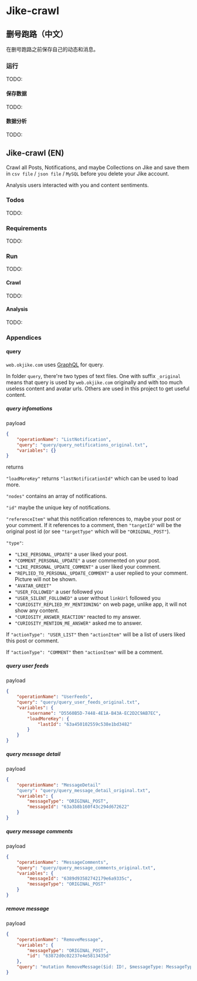 # Jike-crawl

## 删号跑路（中文）

在删号跑路之前保存自己的动态和消息。

### 运行

TODO:

#### 保存数据

TODO:

#### 数据分析

TODO:

## Jike-crawl (EN)

Crawl all Posts, Notifications, and maybe Collections on Jike and save them in `csv file` / `json file` / `MySQL` before you delete your Jike account.

Analysis users interacted with you and content sentiments.

### Todos

TODO:

### Requirements

TODO:

### Run

TODO:

#### Crawl

TODO:

#### Analysis

TODO:

### Appendices

#### query

`web.okjike.com` uses [GraphQL](https://graphql.cn/learn/queries/) for query.

In folder `query`, there're two types of text files. One with suffix `_original` means that query is used by `web.okjike.com` originally and with too much useless content and avatar urls. Others are used in this project to get useful content.

##### query infomations

payload

```json
{
    "operationName": "ListNotification",
    "query": "query/query_notifications_original.txt",
    "variables": {}
}
```

returns

`"loadMoreKey"` returns `"lastNotificationId"` which can be used to load more.

`"nodes"` contains an array of notifications.

`"id"` maybe the unique key of notifications.

`"referenceItem"` what this notification references to, maybe your post or your comment. If it references to a comment, then `"targetId"` will be the original post id (or see `"targetType"` which will be `"ORIGINAL_POST"`).

`"type"`:

- `"LIKE_PERSONAL_UPDATE"` a user liked your post.
- `"COMMENT_PERSONAL_UPDATE"` a user commented on your post.
- `"LIKE_PERSONAL_UPDATE_COMMENT"` a user liked your comment.
- `"REPLIED_TO_PERSONAL_UPDATE_COMMENT"` a user replied to your comment. Picture will not be shown.
- `"AVATAR_GREET"`
- `"USER_FOLLOWED"` a user followed you
- `"USER_SILENT_FOLLOWED"` a user without `linkUrl` followed you
- `"CURIOSITY_REPLIED_MY_MENTIONING"` on web page, unlike app, it will not show any content.
- `"CURIOSITY_ANSWER_REACTION"` reacted to my answer.
- `"CURIOSITY_MENTION_ME_ANSWER"` asked me to answer.

If `"actionType": "USER_LIST"` then `"actionItem"` will be a list of users liked this post or comment.

If `"actionType": "COMMENT"` then `"actionItem"` will be a comment.

##### query user feeds

payload

```json
{
    "operationName": "UserFeeds",
    "query": "query/query_user_feeds_original.txt",
    "variables": {
        "username": "D5560B5D-7448-4E1A-B43A-EC2D2C9AB7EC",
        "loadMoreKey": {
            "lastId": "63a450102559c538e1bd3482"
        }
    }
}
```

##### query message detail

payload

```json
{
    "operationName": "MessageDetail"
    "query": "query/query_message_detail_original.txt",
    "variables": {
        "messageType": "ORIGINAL_POST",
        "messageId": "63a3b8b160f43c294d672622"
    }
}
```

##### query message comments

payload

```json
{
    "operationName": "MessageComments",
    "query": "query/query_message_comments_original.txt",
    "variables": {
        "messageId": "6389d93582742179e6a9335c",
        "messageType": "ORIGINAL_POST"
    }
}
```

##### remove message

payload

```json
{
    "operationName": "RemoveMessage",
    "variables": {
        "messageType": "ORIGINAL_POST",
        "id": "63872d0c02237e4e5813435d"
    },
    "query": "mutation RemoveMessage($id: ID!, $messageType: MessageType!) {\n  removeMessage(messageType: $messageType, id: $id) {\n    toast\n    __typename\n  }\n}\n"
}
```
